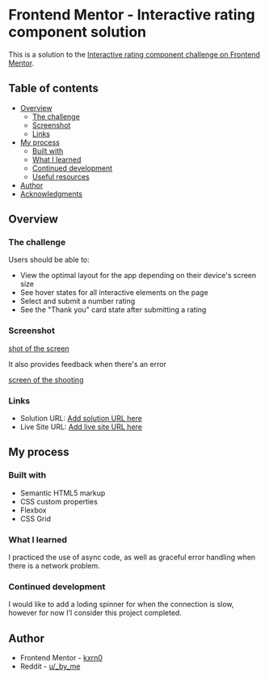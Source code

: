 # Frontend Mentor - Interactive rating component solution

This is a solution to the [Interactive rating component challenge on Frontend Mentor](https://www.frontendmentor.io/challenges/interactive-rating-component-koxpeBUmI).

## Table of contents

- [Overview](#overview)
  - [The challenge](#the-challenge)
  - [Screenshot](#screenshot)
  - [Links](#links)
- [My process](#my-process)
  - [Built with](#built-with)
  - [What I learned](#what-i-learned)
  - [Continued development](#continued-development)
  - [Useful resources](#useful-resources)
- [Author](#author)
- [Acknowledgments](#acknowledgments)

## Overview

### The challenge

Users should be able to:

- View the optimal layout for the app depending on their device's screen size
- See hover states for all interactive elements on the page
- Select and submit a number rating
- See the "Thank you" card state after submitting a rating

### Screenshot

[shot of the screen](./images/cmp.png)

It also provides feedback when there's an error

[screen of the shooting](./images/cmp_0.png)

### Links

- Solution URL: [Add solution URL here](https://github.com/kxrn0/Front-End-Challenges/tree/main/interactive_rating_component)
- Live Site URL: [Add live site URL here](https://kxrn0.github.io/Front-End-Challenges/interactive_rating_component/index.html)

## My process

### Built with

- Semantic HTML5 markup
- CSS custom properties
- Flexbox
- CSS Grid

### What I learned

I practiced the use of async code, as well as graceful error handling when there is a network problem.

### Continued development

I would like to add a loding spinner for when the connection is slow, however for now I'l consider this project completed.

## Author

- Frontend Mentor - [kxrn0](https://www.frontendmentor.io/profile/kxrn0)
- Reddit - [u/_by_me](https://ol.reddit.com/u/_by_me)